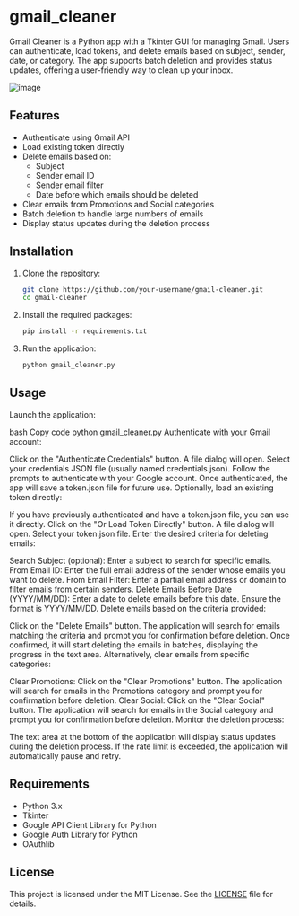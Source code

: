 # gmail_cleaner
Gmail Cleaner is a Python app with a Tkinter GUI for managing Gmail. Users can authenticate, load tokens, and delete emails based on subject, sender, date, or category. The app supports batch deletion and provides status updates, offering a user-friendly way to clean up your inbox.

![image](https://github.com/user-attachments/assets/17419a4a-4a23-4734-89fe-2f5ab531e6c4)

## Features

- Authenticate using Gmail API
- Load existing token directly
- Delete emails based on:
  - Subject
  - Sender email ID
  - Sender email filter
  - Date before which emails should be deleted
- Clear emails from Promotions and Social categories
- Batch deletion to handle large numbers of emails
- Display status updates during the deletion process

## Installation

1. Clone the repository:
   ```bash
   git clone https://github.com/your-username/gmail-cleaner.git
   cd gmail-cleaner
   ```

2. Install the required packages:
   ```bash
   pip install -r requirements.txt
   ```

3. Run the application:
   ```bash
   python gmail_cleaner.py
   ```

## Usage
Launch the application:

bash
Copy code
python gmail_cleaner.py
Authenticate with your Gmail account:

Click on the "Authenticate Credentials" button.
A file dialog will open. Select your credentials JSON file (usually named credentials.json).
Follow the prompts to authenticate with your Google account.
Once authenticated, the app will save a token.json file for future use.
Optionally, load an existing token directly:

If you have previously authenticated and have a token.json file, you can use it directly.
Click on the "Or Load Token Directly" button.
A file dialog will open. Select your token.json file.
Enter the desired criteria for deleting emails:

Search Subject (optional): Enter a subject to search for specific emails.
From Email ID: Enter the full email address of the sender whose emails you want to delete.
From Email Filter: Enter a partial email address or domain to filter emails from certain senders.
Delete Emails Before Date (YYYY/MM/DD): Enter a date to delete emails before this date. Ensure the format is YYYY/MM/DD.
Delete emails based on the criteria provided:

Click on the "Delete Emails" button.
The application will search for emails matching the criteria and prompt you for confirmation before deletion.
Once confirmed, it will start deleting the emails in batches, displaying the progress in the text area.
Alternatively, clear emails from specific categories:

Clear Promotions:
Click on the "Clear Promotions" button.
The application will search for emails in the Promotions category and prompt you for confirmation before deletion.
Clear Social:
Click on the "Clear Social" button.
The application will search for emails in the Social category and prompt you for confirmation before deletion.
Monitor the deletion process:

The text area at the bottom of the application will display status updates during the deletion process.
If the rate limit is exceeded, the application will automatically pause and retry.

## Requirements

- Python 3.x
- Tkinter
- Google API Client Library for Python
- Google Auth Library for Python
- OAuthlib

## License

This project is licensed under the MIT License. See the [LICENSE](LICENSE) file for details.
```
